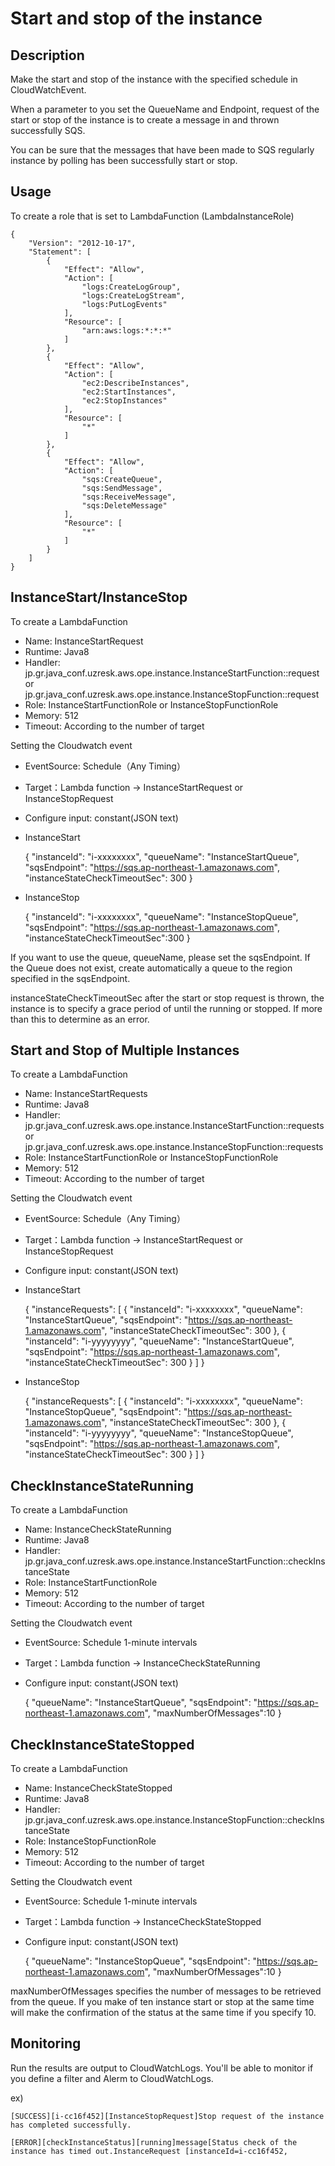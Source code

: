 Start and stop of the instance
==================================================

Description
-----

Make the start and stop of the instance with the specified schedule in CloudWatchEvent.

When a parameter to you set the QueueName and Endpoint,
request of the start or stop of the instance is to create a message in and thrown successfully SQS.

You can be sure that the messages that have been made to SQS
regularly instance by polling has been successfully start or stop.

Usage
-----

To create a role that is set to LambdaFunction (LambdaInstanceRole)

    {
        "Version": "2012-10-17",
        "Statement": [
            {
                "Effect": "Allow",
                "Action": [
                    "logs:CreateLogGroup",
                    "logs:CreateLogStream",
                    "logs:PutLogEvents"
                ],
                "Resource": [
                    "arn:aws:logs:*:*:*"
                ]
            },
            {
                "Effect": "Allow",
                "Action": [
                    "ec2:DescribeInstances",
                    "ec2:StartInstances",
                    "ec2:StopInstances"
                ],
                "Resource": [
                    "*"
                ]
            },
            {
                "Effect": "Allow",
                "Action": [
                    "sqs:CreateQueue",
                    "sqs:SendMessage",
                    "sqs:ReceiveMessage",
                    "sqs:DeleteMessage"
                ],
                "Resource": [
                    "*"
                ]
            }
        ]
    }

InstanceStart/InstanceStop
-----

To create a LambdaFunction

- Name: InstanceStartRequest
- Runtime: Java8
- Handler: jp.gr.java_conf.uzresk.aws.ope.instance.InstanceStartFunction::request or jp.gr.java_conf.uzresk.aws.ope.instance.InstanceStopFunction::request
- Role: InstanceStartFunctionRole or InstanceStopFunctionRole
- Memory: 512
- Timeout: According to the number of target

Setting the Cloudwatch event

- EventSource: Schedule（Any Timing）
- Target：Lambda function -> InstanceStartRequest or InstanceStopRequest
- Configure input: constant(JSON text)

- InstanceStart

    {
      "instanceId": "i-xxxxxxxx",
      "queueName": "InstanceStartQueue",
      "sqsEndpoint": "https://sqs.ap-northeast-1.amazonaws.com",
      "instanceStateCheckTimeoutSec": 300
    }

- InstanceStop

    {
      "instanceId": "i-xxxxxxxx",
      "queueName": "InstanceStopQueue",
      "sqsEndpoint": "https://sqs.ap-northeast-1.amazonaws.com",
      "instanceStateCheckTimeoutSec":300
    }

If you want to use the queue, queueName, please set the sqsEndpoint.
If the Queue does not exist, create automatically a queue to the region specified in the sqsEndpoint.


instanceStateCheckTimeoutSec after the start or stop request is thrown,
the instance is to specify a grace period of until the running or stopped.
If more than this to determine as an error.

Start and Stop of Multiple Instances
-----

To create a LambdaFunction

- Name: InstanceStartRequests
- Runtime: Java8
- Handler: jp.gr.java_conf.uzresk.aws.ope.instance.InstanceStartFunction::requests or jp.gr.java_conf.uzresk.aws.ope.instance.InstanceStopFunction::requests
- Role: InstanceStartFunctionRole or InstanceStopFunctionRole
- Memory: 512
- Timeout: According to the number of target

Setting the Cloudwatch event

- EventSource: Schedule（Any Timing）
- Target：Lambda function -> InstanceStartRequest or InstanceStopRequest
- Configure input: constant(JSON text)

- InstanceStart

    {
      "instanceRequests": [
        {
          "instanceId": "i-xxxxxxxx",
          "queueName": "InstanceStartQueue",
          "sqsEndpoint": "https://sqs.ap-northeast-1.amazonaws.com",
          "instanceStateCheckTimeoutSec": 300
        },
        {
          "instanceId": "i-yyyyyyyy",
          "queueName": "InstanceStartQueue",
          "sqsEndpoint": "https://sqs.ap-northeast-1.amazonaws.com",
          "instanceStateCheckTimeoutSec": 300
        }
      ]
    }

- InstanceStop

    {
      "instanceRequests": [
        {
          "instanceId": "i-xxxxxxxx",
          "queueName": "InstanceStopQueue",
          "sqsEndpoint": "https://sqs.ap-northeast-1.amazonaws.com",
          "instanceStateCheckTimeoutSec": 300
        },
        {
          "instanceId": "i-yyyyyyyy",
          "queueName": "InstanceStopQueue",
          "sqsEndpoint": "https://sqs.ap-northeast-1.amazonaws.com",
          "instanceStateCheckTimeoutSec": 300
        }
      ]
    }

CheckInstanceStateRunning
-----

To create a LambdaFunction

- Name: InstanceCheckStateRunning
- Runtime: Java8
- Handler: jp.gr.java_conf.uzresk.aws.ope.instance.InstanceStartFunction::checkInstanceState
- Role: InstanceStartFunctionRole
- Memory: 512
- Timeout: According to the number of target

Setting the Cloudwatch event

- EventSource: Schedule 1-minute intervals
- Target：Lambda function -> InstanceCheckStateRunning
- Configure input: constant(JSON text)

    {
      "queueName": "InstanceStartQueue",
      "sqsEndpoint": "https://sqs.ap-northeast-1.amazonaws.com",
      "maxNumberOfMessages":10
    }

CheckInstanceStateStopped
-----

To create a LambdaFunction

- Name: InstanceCheckStateStopped
- Runtime: Java8
- Handler: jp.gr.java_conf.uzresk.aws.ope.instance.InstanceStopFunction::checkInstanceState
- Role: InstanceStopFunctionRole
- Memory: 512
- Timeout: According to the number of target

Setting the Cloudwatch event

- EventSource: Schedule 1-minute intervals
- Target：Lambda function -> InstanceCheckStateStopped
- Configure input: constant(JSON text)

    {
      "queueName": "InstanceStopQueue",
      "sqsEndpoint": "https://sqs.ap-northeast-1.amazonaws.com",
      "maxNumberOfMessages":10
    }


maxNumberOfMessages specifies the number of messages to be retrieved from the queue.
If you make of ten instance start or stop at the same time will make the confirmation of the status at the same time if you specify 10.

Monitoring
----

Run the results are output to CloudWatchLogs. You'll be able to monitor if you define a filter and Alerm to CloudWatchLogs.

ex)

    [SUCCESS][i-cc16f452][InstanceStopRequest]Stop request of the instance has completed successfully.

    [ERROR][checkInstanceStatus][running]message[Status check of the instance has timed out.InstanceRequest [instanceId=i-cc16f452,

